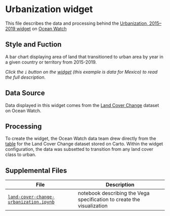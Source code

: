 # Urbanization widget
This file describes the data and processing behind the [Urbanization, 2015–2019 widget](https://bit.ly/3cjQFhW) on [Ocean Watch](https://oceanwatchdata.org)

## Style and Fuction
A bar chart displaying area of land that transitioned to urban area by year in a given country or territory from 2015-2019. 

*Click the `i` button on the [widget](https://bit.ly/3cjQFhW) (this example is data for Mexico) to read the full description.*

## Data Source
Data displayed in this widget comes from the [Land Cover Change](../../datasets/ocn_calcs_016_land_cover_change/README.md) dataset on Ocean Watch.

## Processing
To create the widget, the Ocean Watch data team drew directly from the [table](https://resourcewatch.carto.com/u/wri-rw/dataset/ocn_calcs_016_land_cover_change_by_territory) for the Land Cover Change dataset stored on Carto. Within the widget configuration, the data was subsetted to transition from any land cover class to urban.

## Supplemental Files 
| File | Description |
| --------------- | --------------- |
|  [`land-cover-change-urbanization.ipynb`](land-cover-change-urbanization.ipynb)  |    notebook describing the Vega specification to create the visualization| 
